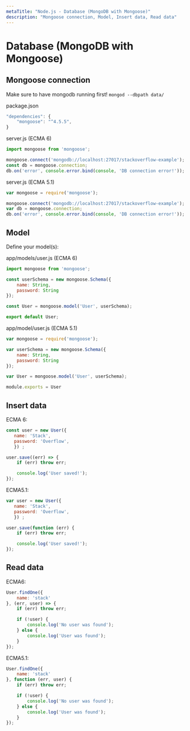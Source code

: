 ```yaml
---
metaTitle: "Node.js - Database (MongoDB with Mongoose)"
description: "Mongoose connection, Model, Insert data, Read data"
---
```


# Database (MongoDB with Mongoose)



## Mongoose connection


Make sure to have mongodb running first!
`mongod --dbpath data/`

package.json

```js
"dependencies": {
    "mongoose": "^4.5.5",
}

```

server.js (ECMA 6)

```js
import mongoose from 'mongoose';

mongoose.connect('mongodb://localhost:27017/stackoverflow-example');
const db = mongoose.connection;
db.on('error', console.error.bind(console, 'DB connection error!'));

```

server.js (ECMA 5.1)

```js
var mongoose = require('mongoose');

mongoose.connect('mongodb://localhost:27017/stackoverflow-example');
var db = mongoose.connection;
db.on('error', console.error.bind(console, 'DB connection error!'));

```



## Model


Define your model(s):

app/models/user.js (ECMA 6)

```js
import mongoose from 'mongoose';

const userSchema = new mongoose.Schema({
    name: String,
    password: String
});

const User = mongoose.model('User', userSchema);

export default User;

```

app/model/user.js (ECMA 5.1)

```js
var mongoose = require('mongoose');

var userSchema = new mongoose.Schema({
    name: String,
    password: String
});

var User = mongoose.model('User', userSchema);

module.exports = User

```



## Insert data


ECMA 6:

```js
const user = new User({
   name: 'Stack',
   password: 'Overflow',
   }) ;

user.save((err) => {
    if (err) throw err;

    console.log('User saved!');
});

```

ECMA5.1:

```js
var user = new User({
   name: 'Stack',
   password: 'Overflow',
   }) ;

user.save(function (err) {
    if (err) throw err;

    console.log('User saved!');
});

```



## Read data


ECMA6:

```js
User.findOne({
    name: 'stack'
}, (err, user) => {
    if (err) throw err;

    if (!user) {
        console.log('No user was found');
    } else {
        console.log('User was found');
    }
});

```

ECMA5.1:

```js
User.findOne({
    name: 'stack'
}, function (err, user) {
    if (err) throw err;

    if (!user) {
        console.log('No user was found');
    } else {
        console.log('User was found');
    }
});

```

